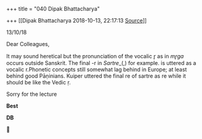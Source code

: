 +++
title = "040 Dipak Bhattacharya"

+++
[[Dipak Bhattacharya	2018-10-13, 22:17:13 [Source](https://groups.google.com/g/bvparishat/c/4I0IFiOEIlU)]]



13/10/18

Dear Colleagues,

It may sound heretical but the pronunciation of the vocalic r̥ as in *mr̥ga* occurs outside Sanskrit. The final -r in *Sartre*_(,) for example. is uttered as a vocalic r.Phonetic concepts still somewhat lag behind in Europe; at least behind good Pāṇinians. Kuiper uttered the final re of sartre as re while it should be like the Vedic ṛ.

Sorry for the lecture

**Best**

**DB**



